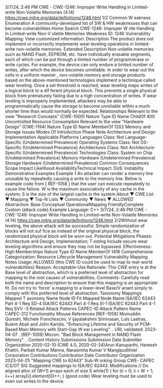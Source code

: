 3/7/24, 2:46 PM CWE - CWE-1246: Improper Write Handling in Limited-write Non-Volatile Memories (4.14)
https://cwe.mitre.org/data/deﬁnitions/1246.html 1/2
Common W eakness Enumeration
A community-developed list of SW & HW weaknesses that can become
vulnerabilities
Home Search
CWE-1246: Improper W rite Handling in Limited-write Non-V olatile Memories
Weakness ID: 1246
Vulnerability Mapping: 
View customized information:
 Description
The product does not implement or incorrectly implements wear leveling operations in limited-write non-volatile memories.
 Extended Description
Non-volatile memories such as NAND Flash, EEPROM, etc. have individually erasable segments, each of which can be put through a
limited number of program/erase or write cycles. For example, the device can only endure a limited number of writes, after which the
device becomes unreliable. In order to wear out the cells in a uniform manner , non-volatile memory and storage products based on
the above-mentioned technologies implement a technique called wear leveling. Once a set threshold is reached, wear leveling maps
writes of a logical block to a dif ferent physical block. This prevents a single physical block from prematurely failing due to a high
concentration of writes. If wear leveling is improperly implemented, attackers may be able to programmatically cause the storage to
become unreliable within a much shorter time than would normally be expected.
 Relationships
 Relevant to the view "Research Concepts" (CWE-1000)
Nature Type ID Name
ChildOf 400 Uncontrolled Resource Consumption
 Relevant to the view "Hardware Design" (CWE-1194)
Nature Type ID Name
MemberOf 1202 Memory and Storage Issues
 Modes Of Introduction
Phase Note
Architecture and Design
Implementation
 Applicable Platforms
Languages
Class: Not Language-Specific (Undetermined Prevalence)
Operating Systems
Class: Not OS-Specific (Undetermined Prevalence)
Architectures
Class: Not Architecture-Specific (Undetermined Prevalence)
Technologies
Class: System on Chip (Undetermined Prevalence)
Memory Hardware (Undetermined Prevalence)
Storage Hardware (Undetermined Prevalence)
 Common Consequences
Scope Impact Likelihood
AvailabilityTechnical Impact: DoS: Instability
 Demonstrative Examples
Example 1
An attacker can render a memory line unusable by repeatedly causing a write to the memory line.
Below is example code from [ REF-1058 ] that the user can execute repeatedly to cause line failure. W is the maximum associativity of
any cache in the system; S is the size of the largest cache in the system.About ▼ CWE List ▼ Mapping ▼ Top-N Lists ▼ Community ▼ News ▼
ALLOWED
Abstraction: Base
Conceptual OperationalMapping
FriendlyComplete Custom
(attack code) Example Language: C++ 3/7/24, 2:46 PM CWE - CWE-1246: Improper Write Handling in Limited-write Non-Volatile Memories (4.14)
https://cwe.mitre.org/data/deﬁnitions/1246.html 2/2Without wear leveling, the above attack will be successful. Simple randomization of blocks will not suf fice as instead of the original
physical block, the randomized physical block will be worn out.
 Potential Mitigations
Phases: Architecture and Design; Implementation; T esting
Include secure wear leveling algorithms and ensure they may not be bypassed.
Effectiveness: High
 Memberships
Nature Type ID Name
MemberOf 1416 Comprehensive Categorization: Resource Lifecycle Management
 Vulnerability Mapping Notes
Usage: ALLOWED (this CWE ID could be used to map to real-world vulnerabilities)
Reason: Acceptable-Use
Rationale:
This CWE entry is at the Base level of abstraction, which is a preferred level of abstraction for mapping to the root causes of
vulnerabilities.
Comments:
Carefully read both the name and description to ensure that this mapping is an appropriate fit. Do not try to 'force' a mapping to a
lower-level Base/V ariant simply to comply with this preferred level of abstraction.
 Taxonomy Mappings
Mapped T axonomy Name Node ID Fit Mapped Node Name
ISA/IEC 62443 Part 4-1 Req SD-4
ISA/IEC 62443 Part 4-1 Req SI-1
ISA/IEC 62443 Part 4-1 Req SVV -3
 Related Attack Patterns
CAPEC-ID Attack Pattern Name
CAPEC-212 Functionality Misuse
 References
[REF-1058] Moinuddin Qureshi, Michele Franchescini, V ijayalakshmi Srinivasan, Luis Lastras, Bulent Abali and John Karidis.
"Enhancing Lifetime and Security of PCM-Based Main Memory with Start-Gap W ear Leveling".
. URL validated: 2023-04-07 .
[REF-1059] Micron. "Bad Block Management in NAND Flash Memory".
.
 Content History
 Submissions
Submission Date Submitter Organization
2020-02-10
(CWE 4.0, 2020-02-24)Arun Kanuparthi, Hareesh Khattri, Parbati Kumar Manna, Narasimha
Kumar V MangipudiIntel Corporation
 Contributions
Contribution Date Contributor Organization
2023-04-25 "Mapping CWE to 62443" Sub-W orking Group CWE- CAPEC ICS/OT
SIG
Suggested mappings to ISA/IEC 62443.
 Modifications
// Do aligned alloc of (W+1) arrays each of size S
while(1) {
for (ii = 0; ii < W + 1; ii++)
array[ii].element[0]++;
}
(good code) 
Wear leveling must be used to even out writes to the device.